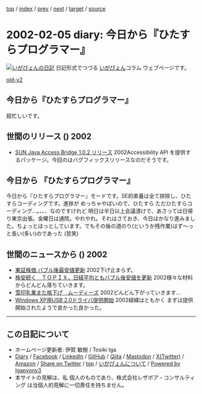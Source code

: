 [top](../index.html) 
 / [index](index.html) 
 / [prev](ig020201.html) 
 / [next](ig020206.html) 
 / [target](https://www.igapyon.jp/igapyon/diary/2002/ig020205.html) 
 / [source](https://github.com/igapyon/diary/blob/master/2002/ig020205.src.md) 

2002-02-05 diary: 今日から『ひたすらプログラマー』
=====================================================================================================
[![いがぴょんの日記](https://www.igapyon.jp/igapyon/diary/images/iga202308_64.jpg "いがぴょん")](https://www.igapyon.jp/igapyon/diary/memo/memoigapyon.html) 日記形式でつづる [いがぴょん](https://www.igapyon.jp/igapyon/diary/memo/memoigapyon.html)コラム ウェブページです。

[old-v2](ig020205-orig.html)

## 今日から『ひたすらプログラマー』

超忙しいです。


## 世間のリリース () 2002

* [SUN Java Access Bridge 1.0.2 リリース](http://java.sun.com/products/accessbridge/)  2002Accessibility API を提供するパッケージ。今回のはバグフィックスリリースなのだそうです。

## 今日から 『ひたすらプログラマー』

今日から『ひたすらプログラマー』モードです。SE的素養は全て排除し、ひたすらコーディングです。進捗が めっちゃやばいので、ひたすら ただひたすらコーディング…。、、、なのですけれど 明日は半日以上会議漬けで、あさっては日帰り東京出張。金曜日は通院。やれやれ。それはさておき、今日はかなり進みました。ちょっとほっとしています。でもその後の道のり(というか残作業)はず～っと長い(多い)のであった (苦笑)

## 世間のニュースから () 2002

* [東証株価 バブル後最安値更新](http://www.nhk.or.jp/news/2002/02/05/grri84000000a0um.html)  2002下げ止まらず。
* [株安続く　ＴＯＰＩＸ、日経平均ともバブル後安値を更新](http://www.asahi.com/business/update/0205/013.html)  2002様々な材料からどんどん落ちていきます。
* [雪印乳業また格下げ　ムーディーズ](http://www.asahi.com/business/update/0205/015.html)  2002どんどん下がっていきます…
* [Windows XP用USB 2.0ドライバ提供開始](http://www.zdnet.co.jp/news/0202/02/b_0201_01.html)  2002経緯はともかく まずは提供開始されたようで良かった良かった。


----------------------------------------------------------------------------------------------------

## この日記について

* ホームページ更新者: 伊賀 敏樹 / Tosiki Iga
* [Diary](https://www.igapyon.jp/igapyon/diary/) / [Facebook](https://www.facebook.com/igapyon) / [LinkedIn](https://www.linkedin.com/in/toshikiiga) / [GitHub](https://github.com/igapyon) / [Qiita](https://qiita.com/igapyon) / [Mastodon](https://social.vivaldi.net/@igapyon) / [X(Twitter)](https://twitter.com/ToshikiIga) / [Amazon](https://www.amazon.co.jp/%E4%BC%8A%E8%B3%80-%E6%95%8F%E6%A8%B9/e/B004LTQWCQ) / 
[Share on Twitter](https://twitter.com/intent/tweet?hashtags=igapyon%2Cdiary%2C%E3%81%84%E3%81%8C%E3%81%B4%E3%82%87%E3%82%93&text=%E4%BB%8A%E6%97%A5%E3%81%8B%E3%82%89%E3%80%8E%E3%81%B2%E3%81%9F%E3%81%99%E3%82%89%E3%83%97%E3%83%AD%E3%82%B0%E3%83%A9%E3%83%9E%E3%83%BC%E3%80%8F&url=https%3A%2F%2Fwww.igapyon.jp%2Figapyon%2Fdiary%2F2002%2Fig020205.html) / [top](../index.html) / [いがぴょんについて](https://www.igapyon.jp/igapyon/diary/memo/memoigapyon.html) / [Powered by Igapyonv3](https://github.com/igapyon/igapyonv3)
* 本サイトの見解は、私 個人のものであり、株式会社レザボア・コンサルティング は当個人的見解に一切責任を持ちません。 
